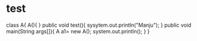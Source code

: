 # test
class A{
A(){
}
public void test(){
sysytem.out.println("Manju");
}
public void main(String args[]){
A a1= new A();
system.out.println();
}
}
